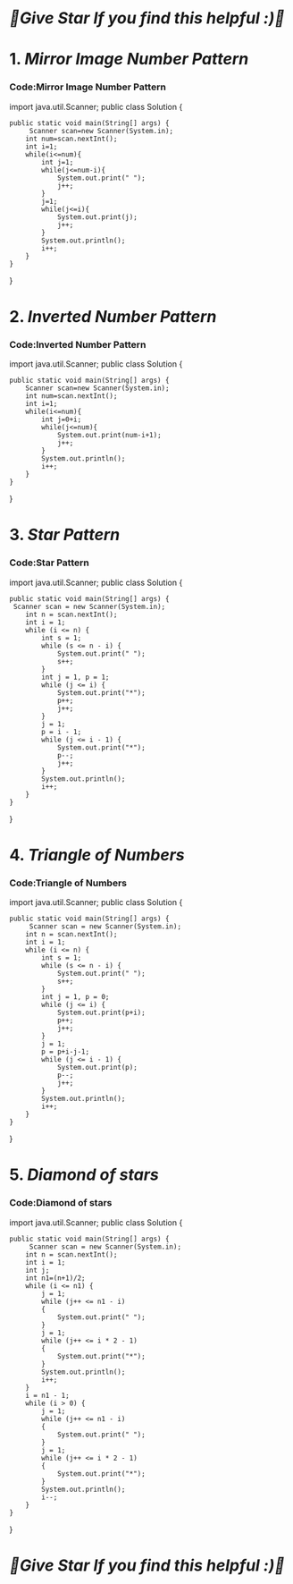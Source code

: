 # ***🌟Give Star If you find this helpful :)🌟***
# 1. ***Mirror Image Number Pattern***
### Code:Mirror Image Number Pattern
import java.util.Scanner;
public class Solution {

	public static void main(String[] args) {
		 Scanner scan=new Scanner(System.in);
        int num=scan.nextInt();
        int i=1;
        while(i<=num){
            int j=1;
            while(j<=num-i){
                System.out.print(" ");
                j++;
            }
            j=1;
            while(j<=i){
                System.out.print(j);
                j++;
            }
            System.out.println();
            i++;
        }
	}

}

# 2. ***Inverted Number Pattern***
### Code:Inverted Number Pattern
import java.util.Scanner;
public class Solution {

	public static void main(String[] args) {
		Scanner scan=new Scanner(System.in);
        int num=scan.nextInt();
        int i=1;
        while(i<=num){
            int j=0+i;
            while(j<=num){
                System.out.print(num-i+1);
                j++;
            }
            System.out.println();
            i++;
        }	
	}

}

# 3. ***Star Pattern***
### Code:Star Pattern
import java.util.Scanner;
public class Solution {

	public static void main(String[] args) {	
	 Scanner scan = new Scanner(System.in);
        int n = scan.nextInt();
        int i = 1;
        while (i <= n) {
            int s = 1;
            while (s <= n - i) {
                System.out.print(" ");
                s++;
            }
            int j = 1, p = 1;
            while (j <= i) {
                System.out.print("*");
                p++;
                j++;
            }
            j = 1;
            p = i - 1;
            while (j <= i - 1) {
                System.out.print("*");
                p--;
                j++;
            }
            System.out.println();
            i++;
        }	
	}

}

# 4. ***Triangle of Numbers***
### Code:Triangle of Numbers

import java.util.Scanner;
public class Solution {

	public static void main(String[] args) {
		 Scanner scan = new Scanner(System.in);
        int n = scan.nextInt();
        int i = 1;
        while (i <= n) {
            int s = 1;
            while (s <= n - i) {
                System.out.print(" ");
                s++;
            }
            int j = 1, p = 0;
            while (j <= i) {
                System.out.print(p+i);
                p++;
                j++;
            }
            j = 1;
            p = p+i-j-1;
            while (j <= i - 1) {
                System.out.print(p);
                p--;
                j++;
            }
            System.out.println();
            i++;
        }
	}

}

# 5. ***Diamond of stars***
### Code:Diamond of stars
import java.util.Scanner;
public class Solution {
    
    public static void main(String[] args) {
         Scanner scan = new Scanner(System.in);
        int n = scan.nextInt();
        int i = 1;
        int j;
        int n1=(n+1)/2;
        while (i <= n1) {
            j = 1;
            while (j++ <= n1 - i)
            {
                System.out.print(" ");
            }
            j = 1;
            while (j++ <= i * 2 - 1)
            {
                System.out.print("*");
            }
            System.out.println();
            i++;
        }
        i = n1 - 1;
        while (i > 0) {
            j = 1;
            while (j++ <= n1 - i)
            {
                System.out.print(" ");
            }
            j = 1;
            while (j++ <= i * 2 - 1)
            {
                System.out.print("*");
            }
            System.out.println();
            i--;
        }
    }

}

# ***🌟Give Star If you find this helpful :)🌟***
